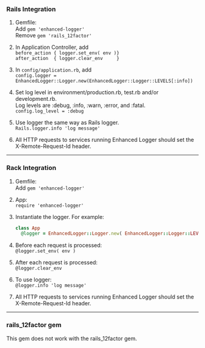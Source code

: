 ### Rails Integration

1. Gemfile:   
    Add `gem 'enhanced-logger'`  
    Remove `gem 'rails_12factor'`

2. In Application Controller, add  
     `before_action { logger.set_env( env )}`   
     `after_action  { logger.clear_env     }`  

3. In `config/application.rb`, add  
     `config.logger = EnhancedLogger::Logger.new(EnhancedLogger::Logger::LEVELS[:info])`

4. Set log level in environment/production.rb, test.rb and/or development.rb.  
   Log levels are :debug, :info, :warn, :error, and :fatal.  
     `config.log_level = :debug`  

4. Use logger the same way as Rails logger.  
     `Rails.logger.info 'log message'`  

5. All HTTP requests to services running Enhanced Logger should set the X-Remote-Request-Id header.

----
### Rack Integration

1. Gemfile:   
    Add `gem 'enhanced-logger'`  

2. App:  
    `require 'enhanced-logger'`

3. Instantiate the logger. For example:  
    ```ruby
    class App
      @logger = EnhancedLogger::Logger.new( EnhancedLogger::Logger::LEVELS[ :error ])
    ```

4. Before each request is processed:  
    `@logger.set_env( env )`

5. After each request is processed:  
    `@logger.clear_env`

6. To use logger:  
    `@logger.info 'log message'`

7. All HTTP requests to services running Enhanced Logger should set the X-Remote-Request-Id header.

----
### rails_12factor gem

This gem does not work with the rails_12factor gem. 